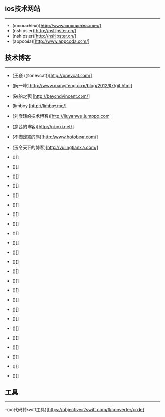 ## ios技术网站
---
-	(cocoachina)[http://www.cocoachina.com/]
-	(nshipster)[http://nshipster.cn/]
-	(nshipster)[http://nshipster.cn/]
-   (appcoda)[http://www.appcoda.com/]


## 技术博客
---
-	(王巍 (@onevcat))[http://onevcat.com/]
-	(阮一峰)[http://www.ruanyifeng.com/blog/2012/07/git.html]
-	(破船之家)[http://beyondvincent.com/]
-	(limboy)[http://limboy.me/]
-	(刘彦玮的技术博客)[http://liuyanwei.jumppo.com]
-	(念茜的博客)[http://nianxi.net/]
-	(不掏蜂窝的熊)[http://www.hotobear.com/]
-	(玉令天下的博客)[http://yulingtianxia.com/]



-	()[]
-	()[]
-	()[]
-	()[]
-	()[]
-	()[]
-	()[]
-	()[]
-	()[]
-	()[]
-	()[]
-	()[]
-	()[]
-	()[]
-	()[]
-	()[]
-	()[]
-	()[]
-	()[]
-	()[]
-	()[]
-	()[]
-	()[]
-	()[]

## 工具
---

-(oc代码转swift工具)[https://objectivec2swift.com/#/converter/code]


